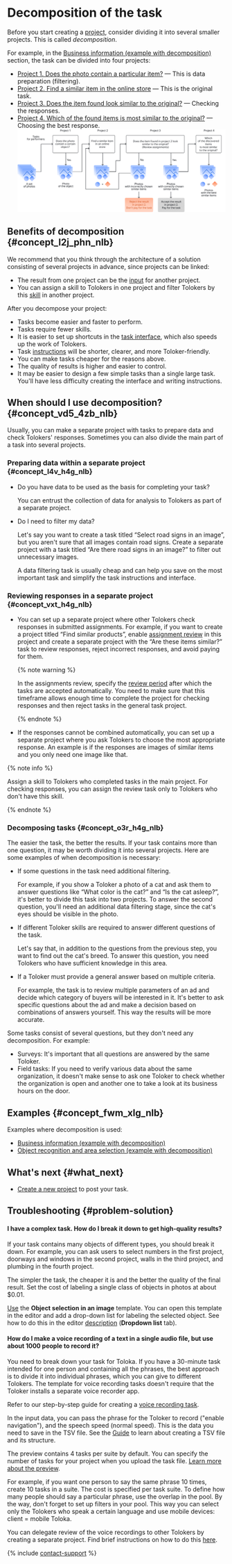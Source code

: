 # Decomposition of the task

Before you start creating a [project](../../glossary.md#project-ru), consider dividing it into several smaller projects. This is called _decomposition_.

For example, in the [Business information (example with decomposition)](data-collection.md) section, the task can be divided into four projects:
- [Project 1. Does the photo contain a particular item?](contain_item.md) — This is data preparation (filtering).
- [Project 2. Find a similar item in the online store](find_an_item_in_store.md) — This is the original task.
- [Project 3. Does the item found look similar to the original?](item_look_similar.md) — Checking the responses.
- [Project 4. Which of the found items is most similar to the original?](item_more_similar.md) — Choosing the best response.
![](../_images/other/main-1.svg)

## Benefits of decomposition {#concept_l2j_phn_nlb}

We recommend that you think through the architecture of a solution consisting of several projects in advance, since projects can be linked:
- The result from one project can be the [input](../../glossary.md#input-output-data-ru) for another project.
- You can assign a skill to Tolokers in one project and filter Tolokers by this [skill](../../glossary.md#skill-ru) in another project.

After you decompose your project:

- Tasks become easier and faster to perform.
- Tasks require fewer skills.
- It is easier to set up shortcuts in the [task interface](../../glossary.md#task-interface-ru), which also speeds up the work of Tolokers.
- Task [instructions](../../glossary.md#task-instruction-ru) will be shorter, clearer, and more Toloker-friendly.
- You can make tasks cheaper for the reasons above.
- The quality of results is higher and easier to control.
- It may be easier to design a few simple tasks than a single large task. You'll have less difficulty creating the interface and writing instructions.


## When should I use decomposition? {#concept_vd5_4zb_nlb}

Usually, you can make a separate project with tasks to prepare data and check Tolokers' responses. Sometimes you can also divide the main part of a task into several projects.


### Preparing data within a separate project {#concept_l4v_h4g_nlb}

- Do you have data to be used as the basis for completing your task?

    You can entrust the collection of data for analysis to Tolokers as part of a separate project.

- Do I need to filter my data?

    Let's say you want to create a task titled “Select road signs in an image”, but you aren't sure that all images contain road signs. Create a separate project with a task titled “Are there road signs in an image?” to filter out unnecessary images.

    A data filtering task is usually cheap and can help you save on the most important task and simplify the task instructions and interface.


### Reviewing responses in a separate project {#concept_vxt_h4g_nlb}

- You can set up a separate project where other Tolokers check responses in submitted assignments. For example, if you want to create a project titled “Find similar products”, enable [assignment review](../../glossary.md#left-off-acceptance-ru) in this project and create a separate project with the “Are these items similar?” task to review responses, reject incorrect responses, and avoid paying for them.

    {% note warning %}

    In the assignments review, specify the [review period](../../glossary.md#review-time-ru) after which the tasks are accepted automatically. You need to make sure that this timeframe allows enough time to complete the project for checking responses and then reject tasks in the general task project.

    {% endnote %}

- If the responses cannot be combined automatically, you can set up a separate project where you ask Tolokers to choose the most appropriate response. An example is if the responses are images of similar items and you only need one image like that.

{% note info %}

Assign a skill to Tolokers who completed tasks in the main project. For checking responses, you can assign the review task only to Tolokers who don't have this skill.

{% endnote %}



### Decomposing tasks {#concept_o3r_h4g_nlb}

The easier the task, the better the results. If your task contains more than one question, it may be worth dividing it into several projects. Here are some examples of when decomposition is necessary:

- If some questions in the task need additional filtering.

    For example, if you show a Toloker a photo of a cat and ask them to answer questions like “What color is the cat?” and “Is the cat asleep?”, it's better to divide this task into two projects. To answer the second question, you'll need an additional data filtering stage, since the cat's eyes should be visible in the photo.

- If different Toloker skills are required to answer different questions of the task.

    Let's say that, in addition to the questions from the previous step, you want to find out the cat's breed. To answer this question, you need Tolokers who have sufficient knowledge in this area.

- If a Toloker must provide a general answer based on multiple criteria.

    For example, the task is to review multiple parameters of an ad and decide which category of buyers will be interested in it. It's better to ask specific questions about the ad and make a decision based on combinations of answers yourself. This way the results will be more accurate.

Some tasks consist of several questions, but they don't need any decomposition. For example:
- Surveys: It's important that all questions are answered by the same Toloker.
- Field tasks: If you need to verify various data about the same organization, it doesn't make sense to ask one Toloker to check whether the organization is open and another one to take a look at its business hours on the door.


## Examples {#concept_fwm_xlg_nlb}

Examples where decomposition is used:

- [Business information (example with decomposition)](data-collection.md)
- [Object recognition and area selection (example with decomposition)](image-segmentation-overview.md)


## What's next {#what_next}

- [Create a new project](project.md) to post your task.


## Troubleshooting {#problem-solution}

#### I have a complex task. How do I break it down to get high-quality results?

If your task contains many objects of different types, you should break it down. For example, you can ask users to select numbers in the first project, doorways and windows in the second project, walls in the third project, and plumbing in the fourth project.

The simpler the task, the cheaper it is and the better the quality of the final result. Set the cost of labeling a single class of objects in photos at about $0.01.

[Use](../tutorials/selection.md) the **Object selection in an image** template. You can open this template in the editor and add a drop-down list for labeling the selected object. See how to do this in the editor [description](t-components/image-annotation.md#annotation) (**Dropdown list** tab).

#### How do I make a voice recording of a text in a single audio file, but use about 1000 people to record it?

You need to break down your task for Toloka. If you have a 30-minute task intended for one person and containing all the phrases, the best approach is to divide it into individual phrases, which you can give to different Tolokers. The template for voice recording tasks doesn't require that the Toloker installs a separate voice recorder app.

Refer to our step-by-step guide for creating a [voice recording task](record-audio.md).

In the input data, you can pass the phrase for the Toloker to record ("enable navigation"), and the speech speed (normal speed). This is the data you need to save in the TSV file. See the [Guide](pool_csv.md) to learn about creating a TSV file and its structure.

The preview contains 4 tasks per suite by default. You can specify the number of tasks for your project when you upload the task file. [Learn more about the preview](spec.md).

For example, if you want one person to say the same phrase 10 times, create 10 tasks in a suite. The cost is specified per task suite. To define how many people should say a particular phrase, use the overlap in the pool. By the way, don't forget to set up filters in your pool. This way you can select only the Tolokers who speak a certain language and use mobile devices: client = mobile Toloka.

You can delegate review of the voice recordings to other Tolokers by creating a separate project. Find brief instructions on how to do this [here](record-audio.md).


{% include [contact-support](../_includes/contact-support-help.md) %}
